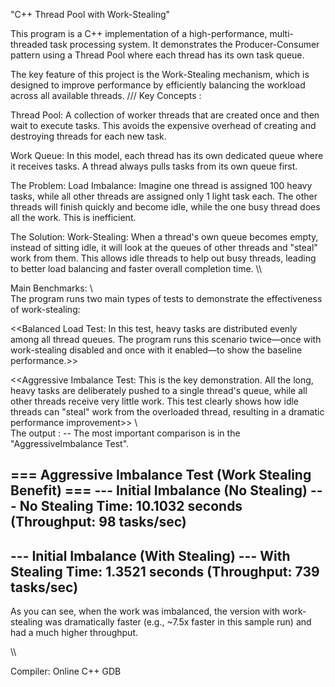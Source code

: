"C++ Thread Pool with Work-Stealing"

This program is a C++ implementation of a high-performance, multi-threaded task processing system. It demonstrates the Producer-Consumer pattern using a Thread Pool where each thread has its own task queue.

The key feature of this project is the Work-Stealing mechanism, which is designed to improve performance by efficiently balancing the workload across all available threads.
///
Key Concepts :

Thread Pool: A collection of worker threads that are created once and then wait to execute tasks. This avoids the expensive overhead of creating and destroying threads for each new task.

Work Queue: In this model, each thread has its own dedicated queue where it receives tasks. A thread always pulls tasks from its own queue first.

The Problem:
 Load Imbalance: Imagine one thread is assigned 100 heavy tasks, while all other threads are assigned only 1 light task each. The other threads will finish quickly and become idle, while the one busy thread does all the work. This is inefficient.

The Solution: Work-Stealing: When a thread's own queue becomes empty, instead of sitting idle, it will look at the queues of other threads and "steal" work from them. This allows idle threads to help out busy threads, leading to better load balancing and faster overall completion time.
\\\


Main Benchmarks:
\\\
The program runs two main types of tests to demonstrate the effectiveness of work-stealing:

<<Balanced Load Test: In this test, heavy tasks are distributed evenly among all thread queues. The program runs this scenario twice—once with work-stealing disabled and once with it enabled—to show the baseline performance.>>

<<Aggressive Imbalance Test: This is the key demonstration. All the long, heavy tasks are deliberately pushed to a single thread's queue, while all other threads receive very little work. This test clearly shows how idle threads can "steal" work from the overloaded thread, resulting in a dramatic performance improvement>>
\\\
The output :
-- The most important comparison is in the "AggressiveImbalance Test".


=== Aggressive Imbalance Test (Work Stealing Benefit) ===
--- Initial Imbalance (No Stealing) ---
No Stealing Time: 10.1032 seconds (Throughput: 98 tasks/sec)
----------------------------------------------------

--- Initial Imbalance (With Stealing) ---
With Stealing Time: 1.3521 seconds (Throughput: 739 tasks/sec)
----------------------------------------------------

As you can see, when the work was imbalanced, the version with work-stealing was dramatically faster (e.g., ~7.5x faster in this sample run) and had a much higher throughput.



\\\
    
Compiler:
Online C++ GDB 


